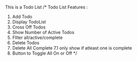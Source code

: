 This is a Todo List
/*
  Todo List Features : 
  1. Add Todo
  2. Display TodoList
  3. Cross Off Todos
  4. Show Number of Active Todos
  5. FIlter all/active/complete
  6. Delete Todos
  7. Delete All Complete
    7.1 only show if atleast one is complete
  8. Button to Toggle All On or Off
*/
